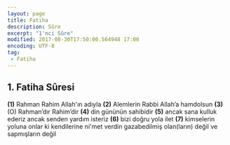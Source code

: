 ```yaml
---
layout: page
title: Fatiha
description: Sûre
excerpt: "1'nci Sûre"
modified: 2017-08-30T17:50:00.564948 17:00
encoding: UTF-8
tag: 
 - Fatiha
---
```


## 1. Fatiha Sûresi

**(1)** Rahman Rahim Allah'ın adıyla
**(2)** Alemlerin Rabbi Allah’a hamdolsun
**(3)** (O) Rahman’dır Rahim’dir
**(4)** din gününün sahibidir
**(5)** ancak sana kulluk ederiz ancak senden yardım isteriz
**(6)** bizi doğru yola ilet
**(7)** kimselerin yoluna onlar ki kendilerine ni'met verdin gazabedilmiş olan(ların) değil ve sapmışların değil
